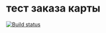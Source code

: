 ﻿# тест заказа карты
[![Build status](https://ci.appveyor.com/api/projects/status/w54swyc91g7yj2ow?svg=true)](https://ci.appveyor.com/project/greysky007/patterns1)


